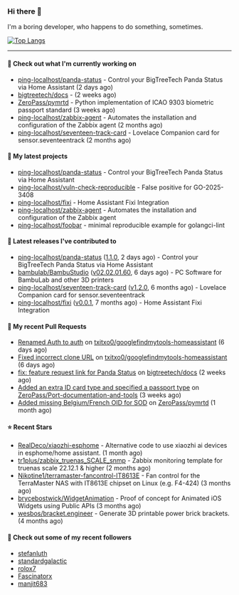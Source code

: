 ### Hi there 👋

I'm a boring developer, who happens to do something, sometimes.

[![Top Langs](https://github-readme-stats.vercel.app/api/top-langs/?username=ping-localhost&langs_count=8&theme=dracula&layout=compact)](https://github.com/anuraghazra/github-readme-stats)

---
#### 👷 Check out what I'm currently working on

- [ping-localhost/panda-status](https://github.com/ping-localhost/panda-status) - Control your BigTreeTech Panda Status via Home Assistant (2 days ago)
- [bigtreetech/docs](https://github.com/bigtreetech/docs) -  (2 weeks ago)
- [ZeroPass/pymrtd](https://github.com/ZeroPass/pymrtd) - Python implementation of ICAO 9303 biometric passport standard (3 weeks ago)
- [ping-localhost/zabbix-agent](https://github.com/ping-localhost/zabbix-agent) - Automates the installation and configuration of the Zabbix agent (2 months ago)
- [ping-localhost/seventeen-track-card](https://github.com/ping-localhost/seventeen-track-card) - Lovelace Companion card for sensor.seventeentrack (2 months ago)



#### 🌱 My latest projects

- [ping-localhost/panda-status](https://github.com/ping-localhost/panda-status) - Control your BigTreeTech Panda Status via Home Assistant
- [ping-localhost/vuln-check-reproducible](https://github.com/ping-localhost/vuln-check-reproducible) - False positive for GO-2025-3408
- [ping-localhost/fixi](https://github.com/ping-localhost/fixi) - Home Assistant Fixi Integration
- [ping-localhost/zabbix-agent](https://github.com/ping-localhost/zabbix-agent) - Automates the installation and configuration of the Zabbix agent
- [ping-localhost/foobar](https://github.com/ping-localhost/foobar) - minimal reproducible example for golangci-lint



#### 🔭 Latest releases I've contributed to

- [ping-localhost/panda-status](https://github.com/ping-localhost/panda-status) ([1.1.0](https://github.com/ping-localhost/panda-status/releases/tag/1.1.0), 2 days ago) - Control your BigTreeTech Panda Status via Home Assistant
- [bambulab/BambuStudio](https://github.com/bambulab/BambuStudio) ([v02.02.01.60](https://github.com/bambulab/BambuStudio/releases/tag/v02.02.01.60), 6 days ago) - PC Software for BambuLab and other 3D printers
- [ping-localhost/seventeen-track-card](https://github.com/ping-localhost/seventeen-track-card) ([v1.2.0](https://github.com/ping-localhost/seventeen-track-card/releases/tag/v1.2.0), 6 months ago) - Lovelace Companion card for sensor.seventeentrack
- [ping-localhost/fixi](https://github.com/ping-localhost/fixi) ([v0.0.1](https://github.com/ping-localhost/fixi/releases/tag/v0.0.1), 7 months ago) - Home Assistant Fixi Integration



#### 🔨 My recent Pull Requests

- [Renamed Auth to auth](https://github.com/txitxo0/googlefindmytools-homeassistant/pull/15) on [txitxo0/googlefindmytools-homeassistant](https://github.com/txitxo0/googlefindmytools-homeassistant) (6 days ago)
- [Fixed incorrect clone URL](https://github.com/txitxo0/googlefindmytools-homeassistant/pull/14) on [txitxo0/googlefindmytools-homeassistant](https://github.com/txitxo0/googlefindmytools-homeassistant) (6 days ago)
- [fix: feature request link for Panda Status](https://github.com/bigtreetech/docs/pull/74) on [bigtreetech/docs](https://github.com/bigtreetech/docs) (2 weeks ago)
- [Added an extra ID card type and specified a passport type](https://github.com/ZeroPass/Port-documentation-and-tools/pull/13) on [ZeroPass/Port-documentation-and-tools](https://github.com/ZeroPass/Port-documentation-and-tools) (3 weeks ago)
- [Added missing Belgium/French OID for SOD](https://github.com/ZeroPass/pymrtd/pull/8) on [ZeroPass/pymrtd](https://github.com/ZeroPass/pymrtd) (1 month ago)



#### ⭐ Recent Stars

- [RealDeco/xiaozhi-esphome](https://github.com/RealDeco/xiaozhi-esphome) - Alternative code to use xiaozhi ai devices in esphome/home assistant. (1 month ago)
- [tr1plus/zabbix_truenas_SCALE_snmp](https://github.com/tr1plus/zabbix_truenas_SCALE_snmp) - Zabbix monitoring template for truenas scale 22.12.1 &amp; higher (2 months ago)
- [Nikotine1/terramaster-fancontrol-IT8613E](https://github.com/Nikotine1/terramaster-fancontrol-IT8613E) - Fan control for the TerraMaster NAS with IT8613E chipset on Linux (e.g. F4-424) (3 months ago)
- [brycebostwick/WidgetAnimation](https://github.com/brycebostwick/WidgetAnimation) - Proof of concept for Animated iOS Widgets using Public APIs (3 months ago)
- [wesbos/bracket.engineer](https://github.com/wesbos/bracket.engineer) - Generate 3D printable power brick brackets. (4 months ago)



#### 👯 Check out some of my recent followers

- [stefanluth](https://github.com/stefanluth)
- [standardgalactic](https://github.com/standardgalactic)
- [rolox7](https://github.com/rolox7)
- [Fascinatorx](https://github.com/Fascinatorx)
- [manjit683](https://github.com/manjit683)

